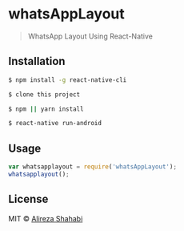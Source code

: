 # whatsAppLayout

> WhatsApp Layout Using React-Native

## Installation

```sh
$ npm install -g react-native-cli
```
```sh
$ clone this project
```
```sh
$ npm || yarn install 
```
```sh
$ react-native run-android 
```

## Usage

```js
var whatsapplayout = require('whatsAppLayout');
whatsapplayout();
```

## License

MIT © [Alireza Shahabi](shahabvshahabi1996@gmail.com)
